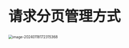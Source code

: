# 请求分页管理方式

<img src="https://cvp.oss-cn-shanghai.aliyuncs.com/picgo/202401181723500.png" alt="image-20240118172315368" style="zoom:50%;" />
